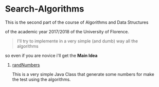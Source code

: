# Search-Algorithms

This is the second part of the course of Algorithms and Data Structures 

of the academic year 2017/2018 of the University of Florence. 

> I'll try to implemente in a very simple (and dumb) way all the algorithms

so even if you are novice i'll get the **Main Idea** 

1. [randNumbers](https://github.com/DanerSound/Search-Algorithms/tree/randNumbers)

   This is a very simple Java Class that generate some numbers for make the test using the algorithms.

